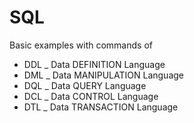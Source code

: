 # SQL
Basic examples with commands of 
- DDL _ Data DEFINITION Language
- DML _ Data MANIPULATION Language
- DQL _ Data QUERY Language
- DCL _ Data CONTROL Language
- DTL _ Data TRANSACTION Language
